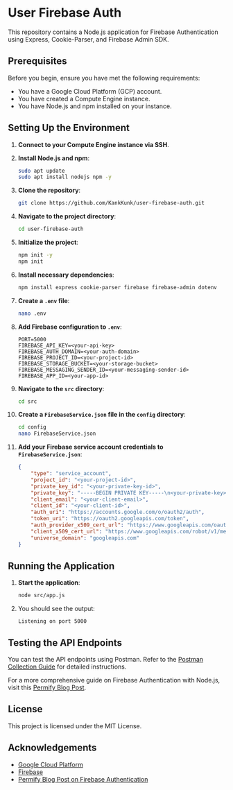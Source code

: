 # User Firebase Auth

This repository contains a Node.js application for Firebase Authentication using Express, Cookie-Parser, and Firebase Admin SDK.

## Prerequisites

Before you begin, ensure you have met the following requirements:

- You have a Google Cloud Platform (GCP) account.
- You have created a Compute Engine instance.
- You have Node.js and npm installed on your instance.

## Setting Up the Environment

1. **Connect to your Compute Engine instance via SSH**.

2. **Install Node.js and npm**:
    ```sh
    sudo apt update
    sudo apt install nodejs npm -y
    ```

3. **Clone the repository**:
    ```sh
    git clone https://github.com/KankKunk/user-firebase-auth.git
    ```

4. **Navigate to the project directory**:
    ```sh
    cd user-firebase-auth
    ```

5. **Initialize the project**:
    ```sh
    npm init -y
    npm init
    ```

6. **Install necessary dependencies**:
    ```sh
    npm install express cookie-parser firebase firebase-admin dotenv
    ```

7. **Create a `.env` file**:
    ```sh
    nano .env
    ```

8. **Add Firebase configuration to `.env`**:
    ```
    PORT=5000
    FIREBASE_API_KEY=<your-api-key>
    FIREBASE_AUTH_DOMAIN=<your-auth-domain>
    FIREBASE_PROJECT_ID=<your-project-id>
    FIREBASE_STORAGE_BUCKET=<your-storage-bucket>
    FIREBASE_MESSAGING_SENDER_ID=<your-messaging-sender-id>
    FIREBASE_APP_ID=<your-app-id>
    ```

9. **Navigate to the `src` directory**:
    ```sh
    cd src
    ```

10. **Create a `FirebaseService.json` file in the `config` directory**:
    ```sh
    cd config
    nano FirebaseService.json
    ```

11. **Add your Firebase service account credentials to `FirebaseService.json`**:
    ```json
    {
        "type": "service_account",
        "project_id": "<your-project-id>",
        "private_key_id": "<your-private-key-id>",
        "private_key": "-----BEGIN PRIVATE KEY-----\n<your-private-key>\n-----END PRIVATE KEY-----\n",
        "client_email": "<your-client-email>",
        "client_id": "<your-client-id>",
        "auth_uri": "https://accounts.google.com/o/oauth2/auth",
        "token_uri": "https://oauth2.googleapis.com/token",
        "auth_provider_x509_cert_url": "https://www.googleapis.com/oauth2/v1/certs",
        "client_x509_cert_url": "https://www.googleapis.com/robot/v1/metadata/x509/<your-client-email>",
        "universe_domain": "googleapis.com"
    }
    ```

## Running the Application

1. **Start the application**:
    ```sh
    node src/app.js
    ```

2. You should see the output:
    ```
    Listening on port 5000
    ```

## Testing the API Endpoints

You can test the API endpoints using Postman. Refer to the [Postman Collection Guide](https://docs.google.com/document/d/1kvSbwL57XVjMX6Ije7vDp3Pix2sCaofgeJS37aJvVGA/edit?usp=sharing) for detailed instructions.

For a more comprehensive guide on Firebase Authentication with Node.js, visit this [Permify Blog Post](https://permify.co/post/firebase-authentication-nodejs/#testing-authentication-flow).

## License

This project is licensed under the MIT License.

## Acknowledgements

- [Google Cloud Platform](https://cloud.google.com/)
- [Firebase](https://firebase.google.com/)
- [Permify Blog Post on Firebase Authentication](https://permify.co/post/firebase-authentication-nodejs/#testing-authentication-flow)
